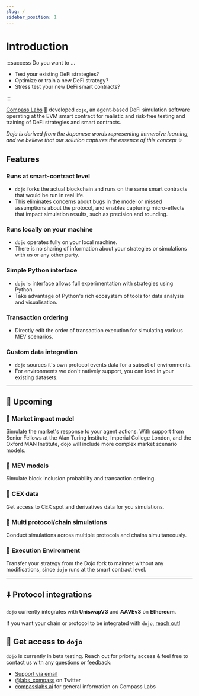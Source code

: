 ```yaml
---
slug: /
sidebar_position: 1
---
```


# Introduction

:::success Do you want to ...

- Test your existing DeFi strategies?
- Optimize or train a new DeFi strategy?
- Stress test your new DeFi smart contracts?

:::

[Compass Labs](https://compasslabs.ai/) 🧭 developed `dojo`, an agent-based DeFi simulation software operating at the EVM smart contract for realistic and risk-free testing and training of DeFi strategies and smart contracts.

_Dojo is derived from the Japanese words representing immersive learning, and we believe that our solution captures the essence of this concept_ ✨

## <icon icon="square-check" size="m" color="#1e1c2d"/> Features

### <icon icon="square-check" size="m" color="#1e1c2d"/> Runs at smart-contract level

- `dojo` forks the actual blockchain and runs on the same smart contracts that would be run in real life.
- This eliminates concerns about bugs in the model or missed assumptions about the protocol, and enables capturing micro-effects that impact simulation results, such as precision and rounding.

### <icon icon="square-check" size="m" color="#1e1c2d"/> Runs locally on your machine

- `dojo` operates fully on your local machine.
- There is no sharing of information about your strategies or simulations with us or any other party.

### <icon icon="square-check" size="m" color="#1e1c2d"/> Simple Python interface

- `dojo's` interface allows full experimentation with strategies using Python.
- Take advantage of Python's rich ecosystem of tools for data analysis and visualisation.

### <icon icon="square-check" size="m" color="#1e1c2d"/> Transaction ordering

- Directly edit the order of transaction execution for simulating various MEV scenarios.

### <icon icon="square-check" size="m" color="#1e1c2d"/> Custom data integration

- `dojo` sources it's own protocol events data for a subset of environments.
- For environments we don't natively support, you can load in your existing datasets.

---

## 👀 Upcoming

### 👀 Market impact model

Simulate the market's response to your agent actions. With support from Senior Fellows at the Alan Turing Institute, Imperial College London, and the Oxford MAN Institute, dojo will include more complex market scenario models.

### 👀 MEV models

Simulate block inclusion probability and transaction ordering.

### 👀 CEX data

Get access to CEX spot and derivatives data for you simulations.

### 👀 Multi protocol/chain simulations

Conduct simulations across multiple protocols and chains simultaneously.

### 👀 Execution Environment

Transfer your strategy from the Dojo fork to mainnet without any modifications, since `dojo` runs at the smart contract level.

---

## ⬇️ Protocol integrations

`dojo` currently integrates with **UniswapV3** and **AAVEv3** on **Ethereum**.

If you want your chain or protocol to be integrated with `dojo`, [reach out](mailto:elisabeth@compasslabs.ai)!

## 🥳 Get access to `dojo`

`dojo` is currently in beta testing. Reach out for priority access & feel free to contact us with any questions or feedback:

- [Support via email](mailto:elisabeth@compasslabs.ai)
- [@labs_compass](https://twitter.com/labs_compass) on Twitter
- [compasslabs.ai](https://compasslabs.ai/) for general information on Compass Labs
